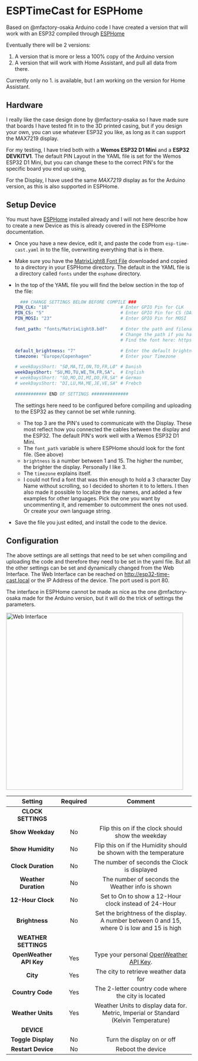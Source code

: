 # ESPTimeCast for ESPHome

Based on @mfactory-osaka Arduino code I have created a version that will work with an ESP32 compiled through [ESPHome](https://esphome.io/)

Eventually there will be 2 versions:

1. A version that is more or less a 100% copy of the Arduino version
2. A version that will work with Home Assistant, and pull all data from there.

Currently only no 1. is available, but I am working on the version for Home Assistant.

## Hardware

I really like the case design done by @mfactory-osaka so I have made sure that boards I have tested fit in to the 3D printed casing, but if you design your own, you can use whatever ESP32 you like, as long as it can support the MAX7219 display.

For my testing, I have tried both with a **Wemos ESP32 D1 Mini** and a **ESP32 DEVKITV1**. The default PIN Layout in the YAML file is set for the Wemos ESP32 D1 Mini, but you can change these to the correct PIN's for the specific board you end up using,

For the Display, I have used the same *MAX7219* display as for the Arduino version, as this is also supported in ESPHome.

## Setup Device

You must have [ESPHome](https://esphome.io/) installed already and I will not here describe how to create a new Device as this is already covered in the ESPHome documentation.

* Once you have a new device, edit it, and paste the code from `esp-time-cast.yaml` in to the file, overwriting everything that is in there.
* Make sure you have the [MatrixLight8 Font File](https://github.com/trip5/Matrix-Fonts/blob/main/8-series/MatrixLight8.bdf) downloaded and copied to a directory in your ESPHome directory. The default in the YAML file is a directory called `fonts` under the `esphome` directory.
* In the top of the YAML file you will find the below section in the top of the file:
  ```yaml
    ### CHANGE SETTINGS BELOW BEFORE COMPILE ###
  PIN_CLK: "18"                           # Enter GPIO Pin for CLK
  PIN_CS: "5"                             # Enter GPIO Pin for CS (DATA)
  PIN_MOSI: "23"                          # Enter GPIO Pin for MOSI

  font_path: "fonts/MatrixLight8.bdf"     # Enter the path and filename of the font you use. I recommend the file entered.
                                          # Change the path if you have not placed it in a fonts directory under esphome
                                          # Find the font here: https://github.com/trip5/Matrix-Fonts/tree/main/8-series

  default_brightness: "7"                 # Enter the default brightness level of the display 0 -15
  timezone: "Europe/Copenhagen"           # Enter your Timezone

  # weekDaysShort: "SØ,MA,TI,ON,TO,FR,LØ" # Danish
  weekDaysShort: "SU,MO,TU,WE,TH,FR,SA".  # English
  # weekDaysShort: "SO,MO,DI,MI,DO,FR,SA" # German
  # weekDaysShort: "DI,LU,MA,ME,JE,VE,SA" # Frebch

  ############ END OF SETTINGS ############## 
  ````

  The settings here need to be configured before compiling and uploading to the ESP32 as they cannot be set while running.
  * The top 3 are the PIN's used to communicate with the Display. These most reflect how you connected the cables between the display and the ESP32. The default PIN's work well with a Wemos ESP32 D1 Mini.
  * The `font_path` variable is where ESPHome should look for the font file. (See above)
  * `brightness` is a number between 1 and 15. The higher the number, the brighter the display. Personally I like 3.
  * The `timezone` explains itself.
  * I could not find a font that was thin enough to hold a 3 character Day Name without scrolling, so I decided to shorten it to to letters. I then also made it possible to localize the day names, and added a few examples for other languages. Pick the one you want by uncommenting it, and remember to outcomment the ones not used. Or create your own language string.

* Save the file you just edited, and install the code to the device.

## Configuration

The above settings are all settings that need to be set when compiling and uploading the code and therefore they need to be set in the yaml file. But all the other settings can be set and dynamically changed from the Web Interface.
The Web Interface can be reached on http://esp32-time-cast.local or the IP Address of the device. The port used is port 80.

The interface in ESPHome cannot be made as nice as the one @mfactory-osaka made for the Arduino version, but it will do the trick of settings the parameters.

<img src="esp32_timecast_settings.png" alt="Web Interface" width="480">

| Setting | Required | Comment |
|:-------------:|:-------:|:-------:|
| **CLOCK SETTINGS** |  |  |
| **Show Weekday** | No | Flip this on if the clock should show the weekday |
| **Show Humidity** | No | Flip this on if the Humidity should be shown with the temperature |
| **Clock Duration** | No | The number of seconds the Clock is displayed |
| **Weather Duration** | No | The number of seconds the Weather info is shown |
| **12-Hour Clock** | No | Set to On to show a 12-Hour clock instead of 24-Hour |
| **Brightness** | No | Set the brightness of the display. A number between 0 and 15, where 0 is low and 15 is high |
| **WEATHER SETTINGS** |  |  |
| **OpenWeather API Key** | Yes | Type your personal [OpenWeather API Key](https://openweathermap.org/api). |
| **City** | Yes | The city to retrieve weather data for  |
| **Country Code** | Yes | The 2-letter country code where the city is located |
| **Weather Units** | Yes | Weather Units to display data for. Metric, Imperial or Standard (Kelvin Temperature)   |
| **DEVICE** |  |  |
| **Toggle Display** | No | Turn the display on or off |
| **Restart Device** | No | Reboot the device |

